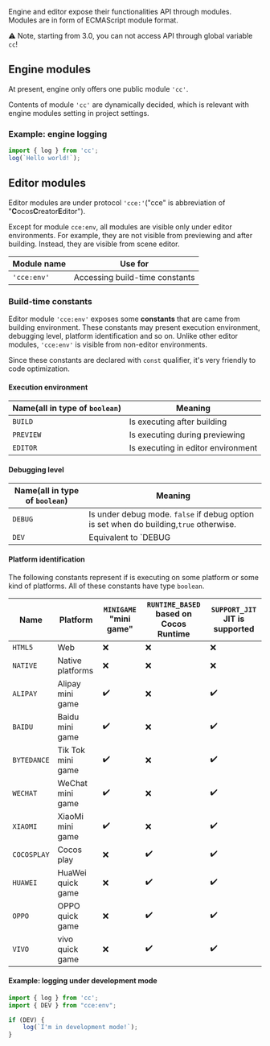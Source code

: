

Engine and editor expose their functionalities API through modules. Modules are in form of ECMAScript module format.

⚠️ Note, starting from 3.0, you can not access API through global variable `cc`!

## Engine modules

At present, engine only offers one public module `'cc'`.

Contents of module `'cc'` are dynamically decided,
which is relevant with engine modules setting in project settings.

### Example: engine logging

```ts
import { log } from 'cc';
log(`Hello world!`);
```

## Editor modules

Editor modules are under protocol `'cce:'`("cce" is abbreviation of "**C**ocos**C**reator**E**ditor").

Except for module `cce:env`, all modules are visible only under editor environments. For example, they are not visible from previewing and after building. Instead, they are visible from scene editor.

| Module name | Use for                        |
|-------------|--------------------------------|
| `'cce:env'` | Accessing build-time constants |
<!--
| `'cce:gizmo'` | Gizmo                          |
-->


### Build-time constants

Editor module `'cce:env'` exposes some **constants** that are came from building environment. These constants may present execution environment, debugging level, platform identification and so on. Unlike other editor modules, `'cce:env'` is visible from non-editor environments.

Since these constants are declared with `const` qualifier, it's very friendly to code optimization.

#### Execution environment

| Name(all in type of `boolean`) | Meaning                            |
|--------------------------------|------------------------------------|
| `BUILD`                        | Is executing after building        |
| `PREVIEW`                      | Is executing during previewing     |
| `EDITOR`                       | Is executing in editor environment |


#### Debugging level

| Name(all in type of `boolean`) | Meaning                                                                                |
|--------------------------------|----------------------------------------------------------------------------------------|
| `DEBUG`                        | Is under debug mode. `false` if debug option is set when do building,`true` otherwise. |
| `DEV`                          | Equivalent to `DEBUG || EDITOR || PREVIEW || EDITOR`                                   |


#### Platform identification

The following constants represent if is executing on some platform or some kind of platforms. All of these constants have type `boolean`.
<!-- Please sort the table in dictionary order -->
| Name        | Platform          | `MINIGAME` "mini game" | `RUNTIME_BASED` based on Cocos Runtime | `SUPPORT_JIT` JIT is supported |
|-------------|-------------------|------------------------|----------------------------------------|--------------------------------|
| `HTML5`     | Web               | ❌                      | ❌                                      | ❌                              |
| `NATIVE`    | Native platforms  | ❌                      | ❌                                      | ❌                              |
| `ALIPAY`    | Alipay mini game  | ✔️                      | ❌                                      | ✔️                              |
| `BAIDU`     | Baidu mini game   | ✔️                      | ❌                                      | ✔️                              |
| `BYTEDANCE` | Tik Tok mini game | ✔️                      | ❌                                      | ✔️                              |
| `WECHAT`    | WeChat mini game  | ✔️                      | ❌                                      | ✔️                              |
| `XIAOMI`    | XiaoMi mini game  | ✔️                      | ❌                                      | ✔️                              |
| `COCOSPLAY` | Cocos play        | ❌                      | ✔️                                      | ✔️                              |
| `HUAWEI`    | HuaWei quick game | ❌                      | ✔️                                      | ✔️                              |
| `OPPO`      | OPPO quick game   | ❌                      | ✔️                                      | ✔️                              |
| `VIVO`      | vivo quick game   | ❌                      | ✔️                                      | ✔️                              |


#### Example: logging under development mode

```ts
import { log } from 'cc';
import { DEV } from "cce:env";

if (DEV) {
    log(`I'm in development mode!`);
}
```